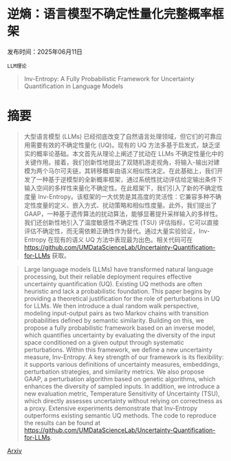 # 逆熵：语言模型不确定性量化完整概率框架

发布时间：2025年06月11日

`LLM理论`

> Inv-Entropy: A Fully Probabilistic Framework for Uncertainty Quantification in Language Models

# 摘要

> 大型语言模型 (LLMs) 已经彻底改变了自然语言处理领域，但它们的可靠应用需要有效的不确定性量化 (UQ)。现有的 UQ 方法多基于启发式，缺乏坚实的概率论基础。本文首先从理论上阐述了扰动在 LLMs 不确定性量化中的关键作用。接着，我们创新性地提出了双随机游走视角，将输入-输出对建模为两个马尔可夫链，其转移概率由语义相似性决定。在此基础上，我们开发了一种基于逆模型的全新概率框架，通过系统性扰动评估给定输出条件下输入空间的多样性来量化不确定性。在此框架下，我们引入了新的不确定性度量 Inv-Entropy。该框架的一大优势是其高度的灵活性：它兼容多种不确定性度量的定义、嵌入方式、扰动策略和相似性度量。此外，我们提出了 GAAP，一种基于遗传算法的扰动算法，能够显著提升采样输入的多样性。我们还创新性地引入了温度敏感性不确定性 (TSU) 评估指标，它可以直接评估不确定性，而无需依赖正确性作为替代。通过大量实验验证，Inv-Entropy 在现有的语义 UQ 方法中表现最为出色。相关代码可在 https://github.com/UMDataScienceLab/Uncertainty-Quantification-for-LLMs 获取。

> Large language models (LLMs) have transformed natural language processing, but their reliable deployment requires effective uncertainty quantification (UQ). Existing UQ methods are often heuristic and lack a probabilistic foundation. This paper begins by providing a theoretical justification for the role of perturbations in UQ for LLMs. We then introduce a dual random walk perspective, modeling input-output pairs as two Markov chains with transition probabilities defined by semantic similarity. Building on this, we propose a fully probabilistic framework based on an inverse model, which quantifies uncertainty by evaluating the diversity of the input space conditioned on a given output through systematic perturbations. Within this framework, we define a new uncertainty measure, Inv-Entropy. A key strength of our framework is its flexibility: it supports various definitions of uncertainty measures, embeddings, perturbation strategies, and similarity metrics. We also propose GAAP, a perturbation algorithm based on genetic algorithms, which enhances the diversity of sampled inputs. In addition, we introduce a new evaluation metric, Temperature Sensitivity of Uncertainty (TSU), which directly assesses uncertainty without relying on correctness as a proxy. Extensive experiments demonstrate that Inv-Entropy outperforms existing semantic UQ methods. The code to reproduce the results can be found at https://github.com/UMDataScienceLab/Uncertainty-Quantification-for-LLMs.

[Arxiv](https://arxiv.org/abs/2506.09684)